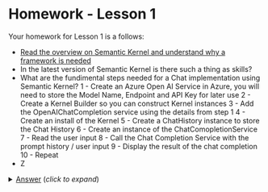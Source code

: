 # Homework - Lesson 1
Your homework for Lesson 1 is a follows:

- [Read the overview on Semantic Kernel and understand why a framework is needed](https://learn.microsoft.com/en-us/semantic-kernel/overview/) 
- In the latest version of Semantic Kernel is there such a thing as skills?
- What are the fundimental steps needed for a Chat implementation using Semantic Kernel?
  1 - Create an Azure Open AI Service in Azure, you will need to store the Model Name, Endpoint and API Key for later use
  2 - Create a Kernel Builder so you can construct Kernel instances
  3 - Add the OpenAIChatCompletion service using the details from step 1
  4 - Create an install of the Kernel
  5 - Create a ChatHistory instance to store the Chat History
  6 - Create an instance of the ChatComopletionService
  7 - Read the user input
  8 - Call the Chat Completion Service with the prompt history / user input
  9 - Display the result of the chat completion
  10 - Repeat
- Z

<details>
    <summary><u>Answer</u> (<i>click to expand</i>)</summary>
    <!-- have to be followed by an empty line! -->

A bit more than normal indentation is necessary to get the nesting correct,
1. Create an Azure Open AI Service in Azure, you will need to store the Model Name, Endpoint and API Key for later use
2. Create a Kernel Builder so you can construct Kernel instances
3. Add the OpenAIChatCompletion service using the details from step 1
4. Create an install of the Kernel
5. Create a ChatHistory instance to store the Chat History
6. Create an instance of the ChatCompletionService
7. Read the user input
8. Call the Chat Completion Service with the prompt history / user input
9. Display the result of the chat completion
10. Repeat
 1. with
    1. nested
    1. items
        ```java
        // including code
        ```
    1. blocks
 1. and continued non-nested
  1 - Create an Azure Open AI Service in Azure, you will need to store the Model Name, Endpoint and API Key for later use
  2 - Create a Kernel Builder so you can construct Kernel instances
  3 - Add the OpenAIChatCompletion service using the details from step 1
  4 - Create an install of the Kernel
  5 - Create a ChatHistory instance to store the Chat History
  6 - Create an instance of the ChatComopletionService
  7 - Read the user input
  8 - Call the Chat Completion Service with the prompt history / user input
  9 - Display the result of the chat completion
  10 - Repeat

  </details>

